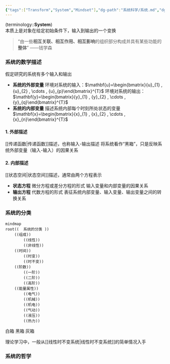 ```yaml
---
{"tags":["Transform","System","Mindset"],"dg-path":"系统科学/系统.md","dg-publish":true,"permalink":"/系统科学/系统/","dgPassFrontmatter":true,"noteIcon":"","created":"2024-09-02T09:43:03.000+08:00","updated":"2025-03-03T10:27:56.000+08:00"}
---
```



(terminology::**System**)  
本质上是对象在给定初始条件下，输入到输出的一个变换
>“由一些**相互关联、相互作用、相互影响**的组织部分构成并具有某些功能的**整体**”
>——钱学森
### 系统的数学描述
假定研究的系统有多个输入和输出
- **系统的外部变量**
	环境对系统的输入：$\mathbf{u}=\begin{bmatrix}{u}_{1} , {u}_{2} , \cdots ,  {u}_{p}\end{bmatrix}^{T}$
	环境对系统的输出： $\mathbf{y}=\begin{bmatrix}{y}_{1} , {y}_{2} , \cdots ,  {y}_{q}\end{bmatrix}^{T}$
- **系统的内部变量**
	描述系统内部每个时刻所处状态的变量 $\mathbf{x}=\begin{bmatrix}{x}_{1} , {x}_{2} , \cdots ,  {x}_{n}\end{bmatrix}^{T}$

#### 1. 外部描述
[[传递函数\|传递函数]]描述，也称输入-输出描述
将系统看作“黑箱”，只是反映系统外部变量（输入-输入）的因果关系

#### 2. 内部描述
[[状态空间\|状态空间]]描述，通常由两个方程表示
- **状态方程**
	微分方程或差分方程的形式
	输入变量和内部变量的因果关系
- **输出方程**
	代数方程的形式
	表征系统内部变量、输入变量、输出变量之间的转换关系

### 系统的分类
```mermaid
mindmap
root((  系统的分类 ))
	((组成))
		((线性))
		((非线性))
	((时间))
		((时变))
		((时不变))
	((阶数))
		((一阶))
		((二阶))
		((高阶))
	((能量属性))
		((电气))
		((机械))
		((机电))
		((气动))
		((液压))
		((热力))
```


白箱
黑箱
灰箱


理论学习中，一般从[[线性时不变系统\|线性时不变系统]]的简单情况入手
### 系统的哲学









